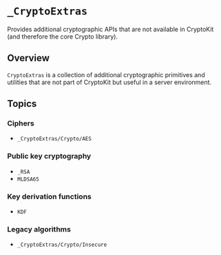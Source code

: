 # ``_CryptoExtras``

Provides additional cryptographic APIs that are not available in CryptoKit (and therefore the core Crypto library).

## Overview

`CryptoExtras` is a collection of additional cryptographic primitives and utilities that are not part of CryptoKit but useful in a server environment.

## Topics

### Ciphers

- ``_CryptoExtras/Crypto/AES``

### Public key cryptography

- ``_RSA``
- ``MLDSA65``

### Key derivation functions

- ``KDF``

### Legacy algorithms

- ``_CryptoExtras/Crypto/Insecure``

